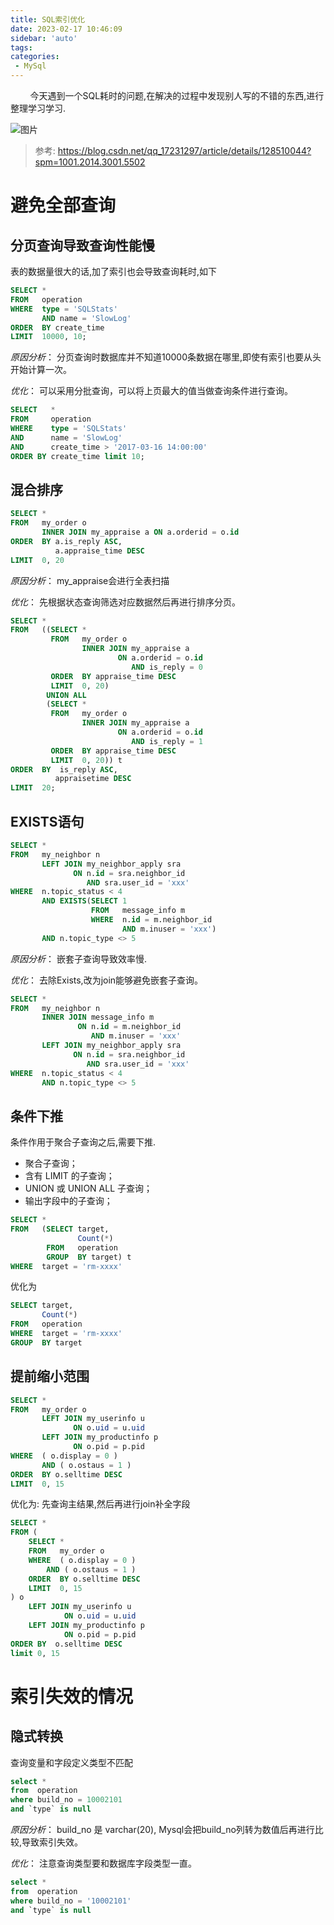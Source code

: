 ```yaml
---
title: SQL索引优化
date: 2023-02-17 10:46:09
sidebar: 'auto'
tags:
categories: 
 - MySql
---
```

&nbsp;&nbsp;&nbsp;&nbsp;&nbsp;&nbsp;&nbsp;&nbsp;今天遇到一个SQL耗时的问题,在解决的过程中发现别人写的不错的东西,进行整理学习学习.

![图片](https://img-blog.csdnimg.cn/img_convert/db163319e059f5779038400bd0945864.png)

>参考: https://blog.csdn.net/qq_17231297/article/details/128510044?spm=1001.2014.3001.5502


# 避免全部查询
## 分页查询导致查询性能慢
表的数据量很大的话,加了索引也会导致查询耗时,如下
``` sql
SELECT *
FROM   operation
WHERE  type = 'SQLStats'
       AND name = 'SlowLog'
ORDER  BY create_time
LIMIT  10000, 10;
```
*原因分析*：
分页查询时数据库并不知道10000条数据在哪里,即使有索引也要从头开始计算一次。    

*优化*：
可以采用分批查询，可以将上页最大的值当做查询条件进行查询。

```sql
SELECT   *
FROM     operation
WHERE    type = 'SQLStats'
AND      name = 'SlowLog'
AND      create_time > '2017-03-16 14:00:00'
ORDER BY create_time limit 10;
```

## 混合排序

``` sql
SELECT *
FROM   my_order o
       INNER JOIN my_appraise a ON a.orderid = o.id
ORDER  BY a.is_reply ASC,
          a.appraise_time DESC
LIMIT  0, 20
```
*原因分析*：
my_appraise会进行全表扫描    

*优化*：
先根据状态查询筛选对应数据然后再进行排序分页。

``` sql
SELECT *
FROM   ((SELECT *
         FROM   my_order o
                INNER JOIN my_appraise a
                        ON a.orderid = o.id
                           AND is_reply = 0
         ORDER  BY appraise_time DESC
         LIMIT  0, 20)
        UNION ALL
        (SELECT *
         FROM   my_order o
                INNER JOIN my_appraise a
                        ON a.orderid = o.id
                           AND is_reply = 1
         ORDER  BY appraise_time DESC
         LIMIT  0, 20)) t
ORDER  BY  is_reply ASC,
          appraisetime DESC
LIMIT  20;
```

## EXISTS语句
``` sql
SELECT *
FROM   my_neighbor n
       LEFT JOIN my_neighbor_apply sra
              ON n.id = sra.neighbor_id
                 AND sra.user_id = 'xxx'
WHERE  n.topic_status < 4
       AND EXISTS(SELECT 1
                  FROM   message_info m
                  WHERE  n.id = m.neighbor_id
                         AND m.inuser = 'xxx')
       AND n.topic_type <> 5
```
*原因分析*：
嵌套子查询导致效率慢.

*优化*：
去除Exists,改为join能够避免嵌套子查询。

``` sql
SELECT *
FROM   my_neighbor n
       INNER JOIN message_info m
               ON n.id = m.neighbor_id
                  AND m.inuser = 'xxx'
       LEFT JOIN my_neighbor_apply sra
              ON n.id = sra.neighbor_id
                 AND sra.user_id = 'xxx'
WHERE  n.topic_status < 4
       AND n.topic_type <> 5
```

## 条件下推
条件作用于聚合子查询之后,需要下推.
* 聚合子查询；
* 含有 LIMIT 的子查询；
* UNION 或 UNION ALL 子查询；
* 输出字段中的子查询；
``` sql 
SELECT *
FROM   (SELECT target,
               Count(*)
        FROM   operation
        GROUP  BY target) t
WHERE  target = 'rm-xxxx'
```
优化为
``` sql
SELECT target,
       Count(*)
FROM   operation
WHERE  target = 'rm-xxxx'
GROUP  BY target
```

## 提前缩小范围
``` sql
SELECT *
FROM   my_order o
       LEFT JOIN my_userinfo u
              ON o.uid = u.uid
       LEFT JOIN my_productinfo p
              ON o.pid = p.pid
WHERE  ( o.display = 0 )
       AND ( o.ostaus = 1 )
ORDER  BY o.selltime DESC
LIMIT  0, 15
```

优化为: 先查询主结果,然后再进行join补全字段

``` sql
SELECT *
FROM (
    SELECT *
    FROM   my_order o
    WHERE  ( o.display = 0 )
        AND ( o.ostaus = 1 )
    ORDER  BY o.selltime DESC
    LIMIT  0, 15
) o
    LEFT JOIN my_userinfo u
            ON o.uid = u.uid
    LEFT JOIN my_productinfo p
            ON o.pid = p.pid
ORDER BY  o.selltime DESC
limit 0, 15
```





# 索引失效的情况
## 隐式转换
查询变量和字段定义类型不匹配
``` sql
select * 
from  operation
where build_no = 10002101
and `type` is null
```
*原因分析*：
build_no 是 varchar(20), Mysql会把build_no列转为数值后再进行比较,导致索引失效。    

*优化*：
注意查询类型要和数据库字段类型一直。

``` sql
select * 
from  operation
where build_no = '10002101'
and `type` is null
```




